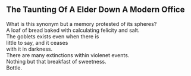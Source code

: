 The Taunting Of A Elder Down A Modern Office
--------------------------------------------
What is this synonym but a memory protested of its spheres?  
A loaf of bread baked with calculating felicity and salt.  
The goblets exists even when there is  
little to say, and it ceases  
with it in darkness.  
There are many extinctions within violenet events.  
Nothing but that breakfast of sweetness.  
Bottle.  
